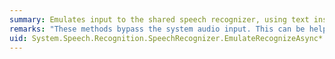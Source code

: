 ```yaml
---
summary: Emulates input to the shared speech recognizer, using text instead of audio for asynchronous speech recognition.
remarks: "These methods bypass the system audio input. This can be helpful when you are testing or debugging an application or grammar.  \n  \n The shared recognizer raises the <xref:System.Speech.Recognition.SpeechRecognizer.SpeechDetected>, <xref:System.Speech.Recognition.SpeechRecognizer.SpeechHypothesized>, <xref:System.Speech.Recognition.SpeechRecognizer.SpeechRecognitionRejected>, and <xref:System.Speech.Recognition.SpeechRecognizer.SpeechRecognized> events as if the recognition operation is not emulated. When the recognizer completes the asynchronous recognition operation, it raises the <xref:System.Speech.Recognition.SpeechRecognizer.EmulateRecognizeCompleted> event. The recognizer ignores new lines and extra white space and treats punctuation as literal input.  \n  \n> [!NOTE]\n>  If Windows Speech Recognition is in the **Sleeping** state, then the shared recognizer does not process input and does not raise the <xref:System.Speech.Recognition.SpeechRecognizer.SpeechDetected> and related events, but still raises the <xref:System.Speech.Recognition.SpeechRecognizer.EmulateRecognizeCompleted> event.  \n  \n> [!NOTE]\n>  The <xref:System.Speech.Recognition.RecognitionResult> object generated by the shared recognizer in response to emulated input has a value of `null` for its <xref:System.Speech.Recognition.RecognitionResult.Audio%2A> property.  \n  \n To emulate synchronous recognition, use the <xref:System.Speech.Recognition.SpeechRecognizer.EmulateRecognize%2A> method."
uid: System.Speech.Recognition.SpeechRecognizer.EmulateRecognizeAsync*
---
```


